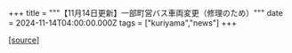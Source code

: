 +++
title = """【11月14日更新】一部町営バス車両変更（修理のため）"""
date = 2024-11-14T04:00:00.000Z
tags = ["kuriyama","news"]
+++


[[source]](https://www.town.kuriyama.hokkaido.jp/soshiki/47/25309.html)
